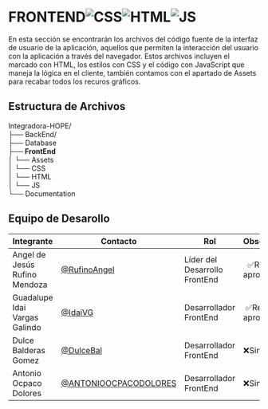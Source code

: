 # FRONTEND![CSS]( https://img.shields.io/badge/CSS-239120?&style=for-the-badge&logo=css3&logoColor=white)![HTML](https://img.shields.io/badge/HTML-239120?style=for-the-badge&logo=html5&logoColor=white)![JS](https://img.shields.io/badge/JavaScript-F7DF1E?style=for-the-badge&logo=javascript&logoColor=black)

En esta sección se encontrarán los archivos del código fuente de la interfaz de usuario de la aplicación, aquellos que permiten la interacción del usuario con la aplicación a través del navegador. Estos archivos incluyen el marcado con HTML, los estilos con CSS y el código con JavaScript que maneja la lógica en el cliente, también contamos con el apartado de Assets para recabar todos los recuros gráficos. 

## Estructura de Archivos
Integradora-HOPE/<br>
├── BackEnd/<br>
├── Database<br>
**├── FrontEnd** <br>
│ └── Assets<br>
│ └── CSS <br>
│ └── HTML <br>
│ └── JS <br>
└── Documentation <br>


## Equipo de Desarollo
| Integrante | Contacto | Rol | Observaciones |
|-------------|--------|----------|---------------|
|  Angel de Jesús Rufino Mendoza   |  [@RufinoAngel](https://github.com/RufinoAngel)      |    Líder del Desarrollo FrontEnd   |  ✅Revisado y aprobado  |
|Guadalupe Idai Vargas Galindo|[@IdaiVG](https://github.com/IdaiVG)|Desarrollador FrontEnd| ✅Revisado y aprobado |
|Dulce Balderas Gomez|[@DulceBal](https://github.com/DulceBal)|Desarrollador FrontEnd|❌Sin revisión|
|Antonio Ocpaco Dolores|[@ANTONIOOCPACODOLORES](https://github.com/ANTONIOOCPACODOLORES)|Desarrollador FrontEnd|❌Sin revisión|
